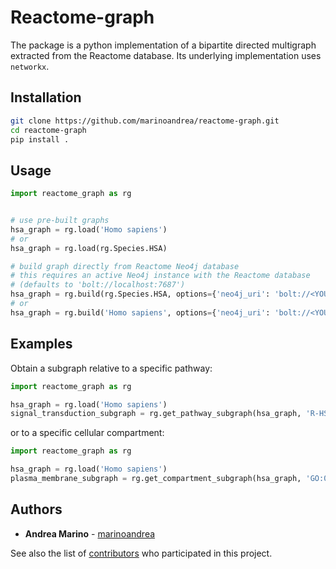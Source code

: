 # Reactome-graph

The package is a python implementation of a bipartite directed multigraph extracted from the Reactome database. Its underlying implementation uses `networkx`.

## Installation

```bash
git clone https://github.com/marinoandrea/reactome-graph.git
cd reactome-graph
pip install .
```

## Usage

```python
import reactome_graph as rg


# use pre-built graphs
hsa_graph = rg.load('Homo sapiens')
# or
hsa_graph = rg.load(rg.Species.HSA)

# build graph directly from Reactome Neo4j database
# this requires an active Neo4j instance with the Reactome database
# (defaults to 'bolt://localhost:7687')
hsa_graph = rg.build(rg.Species.HSA, options={'neo4j_uri': 'bolt://<YOUR_HOST>:<YOUR_PORT>'})
# or
hsa_graph = rg.build('Homo sapiens', options={'neo4j_uri': 'bolt://<YOUR_HOST>:<YOUR_PORT>'})

```

## Examples

Obtain a subgraph relative to a specific pathway:

```python
import reactome_graph as rg

hsa_graph = rg.load('Homo sapiens')
signal_transduction_subgraph = rg.get_pathway_subgraph(hsa_graph, 'R-HSA-162582')
```

or to a specific cellular compartment:

```python
import reactome_graph as rg

hsa_graph = rg.load('Homo sapiens')
plasma_membrane_subgraph = rg.get_compartment_subgraph(hsa_graph, 'GO:0005886')
```

## Authors

- **Andrea Marino** - [marinoandrea](https://github.com/marinoandrea)

See also the list of [contributors](https://github.com/marinoandrea/reactome-graph/contributors) who participated in this project.
